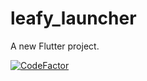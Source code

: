# leafy_launcher

A new Flutter project.

[![CodeFactor](https://www.codefactor.io/repository/github/nivisi/leafylauncher/badge?s=12760533a8fde6261b394c1023a0e4e8e3ca6a7a)](https://www.codefactor.io/repository/github/nivisi/leafylauncher)

